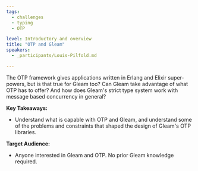 ```yaml
---
tags: 
  - challenges
  - typing
  - OTP

level: Introductory and overview
title: "OTP and Gleam"
speakers: 
  - _participants/Louis-Pilfold.md

---
```

The OTP framework gives applications written in Erlang and Elixir super-powers, but is that true for Gleam too?
Can Gleam take advantage of what OTP has to offer? And how does Gleam's strict type system work with message based concurrency in general?

**Key Takeaways:**

- Understand what is capable with OTP and Gleam, and understand some of the problems and constraints that shaped the design of Gleam's OTP libraries.

**Target Audience:**

- Anyone interested in Gleam and OTP. No prior Gleam knowledge required.
